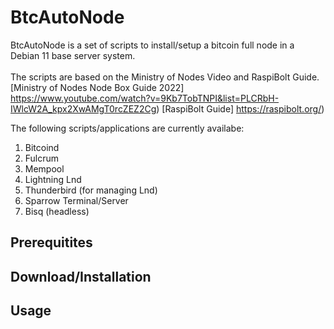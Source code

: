 # BtcAutoNode

BtcAutoNode is a set of scripts to install/setup a bitcoin full node in a Debian 11 base server system.<br><br>
The scripts are based on the Ministry of Nodes Video and RaspiBolt Guide.<br>
[Ministry of Nodes Node Box Guide 2022] https://www.youtube.com/watch?v=9Kb7TobTNPI&list=PLCRbH-IWlcW2A_kpx2XwAMgT0rcZEZ2Cg)
[RaspiBolt Guide] https://raspibolt.org/)

The following scripts/applications are currently availabe:
1. Bitcoind
2. Fulcrum
3. Mempool
4. Lightning Lnd
5. Thunderbird (for managing Lnd)
6. Sparrow Terminal/Server
7. Bisq (headless)

## Prerequitites


## Download/Installation


## Usage



